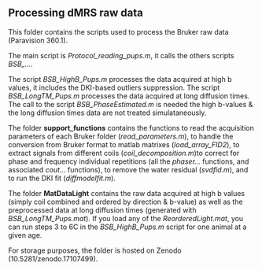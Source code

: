## Processing dMRS raw data

This folder contains the scripts used to process the Bruker raw data (Paravision 360.1).

The main script is *Protocol_reading_pups.m*, it calls the others scripts *BSB_...*.  

The script *BSB_HighB_Pups.m* processes the data acquired at high b values, it includes the DKI-based outliers suppression.
The script *BSB_LongTM_Pups.m* processes the data acquired at long diffusion times. The call to the script *BSB_PhaseEstimated.m* is needed the high b-values & the long diffusion times data are not treated simulataneously.

The folder **support_functions** contains the functions to read the acquisition parameters of each Bruker folder (*read_parameters.m*), to handle the conversion from Bruker format to matlab matrixes (*load_array_FID2*), to extract signals from different coils (*coil_decomposition.m*)to correct for phase and frequency individual repetitions (all the *phaser...* functions, and associated *cout...* functions), to remove the water residual (*svdfid.m*), and to run the DKI fit (*diffmodelfit.m*).

The folder **MatDataLight** contains the raw data acquired at high b values (simply coil combined and ordered by direction & b-value) as well as the preprocessed data at long diffusion times (generated with *BSB_LongTM_Pups.mat*). If you load any of the *ReorderedLight.mat*, you can run steps 3 to 6C in the *BSB_HighB_Pups.m* script for one animal at a given age.

For storage purposes, the folder is hosted on Zenodo (10.5281/zenodo.17107499).

